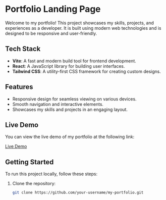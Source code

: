 # Portfolio Landing Page

Welcome to my portfolio! This project showcases my skills, projects, and experiences as a developer. It is built using modern web technologies and is designed to be responsive and user-friendly.

## Tech Stack

- **Vite**: A fast and modern build tool for frontend development.
- **React**: A JavaScript library for building user interfaces.
- **Tailwind CSS**: A utility-first CSS framework for creating custom designs.

## Features

- Responsive design for seamless viewing on various devices.
- Smooth navigation and interactive elements.
- Showcases my skills and projects in an engaging layout.

## Live Demo

You can view the live demo of my portfolio at the following link:

[Live Demo](https://devashishnagpal-cse.github.io/my-portfolio/)

## Getting Started

To run this project locally, follow these steps:

1. Clone the repository:
   ```bash
   git clone https://github.com/your-username/my-portfolio.git

